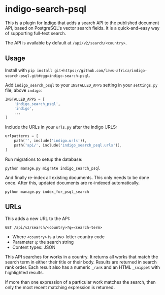 # indigo-search-psql

This is a plugin for [Indigo](https://github.com/laws-africa/indigo) that adds a search API to the published document
API, based on PostgreSQL's vector search fields. It is a quick-and-easy way of supporting full-text search.

The API is available by default at `/api/v2/search/<country>`.

## Usage

Install with `pip install git+https://github.com/laws-africa/indigo-search-psql.git#egg=indigo-search-psql`.

Add `indigo_search_psql` to your `INSTALLED_APPS` setting in your `settings.py` file, above `indigo`:

```python
INSTALLED_APPS = [
    'indigo_search_psql',
    'indigo',
    ...
]
```

Include the URLs in your `urls.py` after the indigo URLS:

```python
urlpatterns = [
    path('', include('indigo.urls')),
    path('api/', include('indigo_search_psql.urls')),
]
```

Run migrations to setup the database:

```
python manage.py migrate indigo_search_psql
```

And finally re-index all existing documents. This only needs to be done once. After this, updated documents
are re-indexed automatically.

```
python manage.py index_for_psql_search
```

## URLs

This adds a new URL to the API:

    GET /api/v2/search/<country>?q=<search-term>

* Where `<country>` is a two-letter country code
* Parameter ``q``: the search string
* Content types: JSON

This API searches for works in a country. It returns all works that match the
search term in either their title or their body.  Results are returned in
search rank order.  Each result also has a numeric ``_rank`` and an HTML
``_snippet`` with highlighted results.

If more than one expression of a particular work matches the search, then only
the most recent matching expression is returned.
